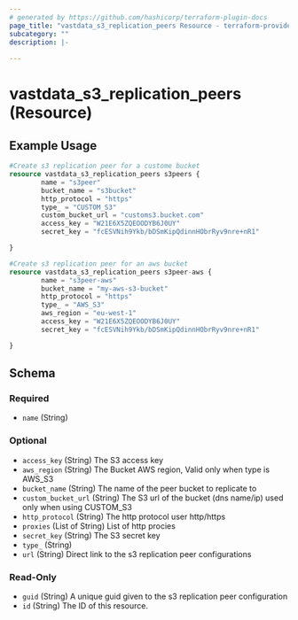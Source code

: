 ```yaml
---
# generated by https://github.com/hashicorp/terraform-plugin-docs
page_title: "vastdata_s3_replication_peers Resource - terraform-provider-vastdata"
subcategory: ""
description: |-
  
---
```


# vastdata_s3_replication_peers (Resource)



## Example Usage

```terraform
#Create s3 replication peer for a custome bucket
resource vastdata_s3_replication_peers s3peers {
        name = "s3peer"
        bucket_name = "s3bucket"
        http_protocol = "https"
        type_ = "CUSTOM_S3"
        custom_bucket_url = "customs3.bucket.com"
        access_key = "W21E6X5ZQEOODYB6J0UY"
        secret_key = "fcESVNih9Ykb/bDSmKipQdinnHObrRyv9nre+nR1"

}

#Create s3 replication peer for an aws bucket
resource vastdata_s3_replication_peers s3peer-aws {
        name = "s3peer-aws"
        bucket_name = "my-aws-s3-bucket"
        http_protocol = "https"
        type_ = "AWS_S3"
        aws_region = "eu-west-1"
        access_key = "W21E6X5ZQEOODYB6J0UY"
        secret_key = "fcESVNih9Ykb/bDSmKipQdinnHObrRyv9nre+nR1"

}
```

<!-- schema generated by tfplugindocs -->
## Schema

### Required

- `name` (String)

### Optional

- `access_key` (String) The S3 access key
- `aws_region` (String) The Bucket AWS region, Valid only when type is AWS_S3
- `bucket_name` (String) The name of the peer bucket to replicate to
- `custom_bucket_url` (String) The S3 url of the bucket (dns name/ip) used only when using CUSTOM_S3
- `http_protocol` (String) The http protocol user http/https
- `proxies` (List of String) List of http procies
- `secret_key` (String) The S3 secret key
- `type_` (String)
- `url` (String) Direct link to the s3 replication peer configurations

### Read-Only

- `guid` (String) A unique guid given to the s3 replication peer configuration
- `id` (String) The ID of this resource.
